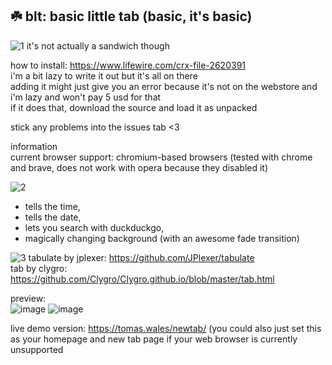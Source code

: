 ## ☘️ blt: basic little tab (basic, it's basic)

![1](https://user-images.githubusercontent.com/27066503/128426449-54ef6ba0-3ce8-40f0-a2c4-a8fcdb12d892.png)
it's not actually a sandwich though  

how to install: https://www.lifewire.com/crx-file-2620391  
i'm a bit lazy to write it out but it's all on there  
adding it might just give you an error because it's not on the webstore and i'm lazy and won't pay 5 usd for that  
if it does that, download the source and load it as unpacked  

stick any problems into the issues tab <3  

information  
current browser support: chromium-based browsers (tested with chrome and brave, does not work with opera because they disabled it)

![2](https://user-images.githubusercontent.com/27066503/128426388-eb1b0b9c-c9ae-4a35-9129-7d2e3916072f.png)
- tells the time, 
- tells the date, 
- lets you search with duckduckgo,
- magically changing background (with an awesome fade transition)

![3](https://user-images.githubusercontent.com/27066503/128426356-fa4ee276-2840-4587-b1b9-b715856fe624.png)
tabulate by jplexer: https://github.com/JPlexer/tabulate  
tab by clygro: https://github.com/Clygro/Clygro.github.io/blob/master/tab.html

preview:  
![image](https://user-images.githubusercontent.com/27066503/128426519-8750ab16-f601-44e7-9bf0-f5dd4e05d371.png)
![image](https://user-images.githubusercontent.com/27066503/128426545-1ca05d20-645c-4061-8415-87f0eb284bac.png)

live demo version: https://tomas.wales/newtab/
(you could also just set this as your homepage and new tab page if your web browser is currently unsupported
